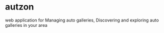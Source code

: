 # autzon
web application for Managing auto galleries, Discovering and exploring auto galleries in your area
